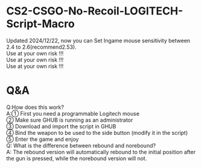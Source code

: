 # CS2-CSGO-No-Recoil-LOGITECH-Script-Macro
  Updated 2024/12/22, now you can Set Ingame mouse sensitivity between 2.4 to 2.6(recommend2.53).  
  Use at your own risk !!!  
  Use at your own risk !!!  
  Use at your own risk !!!
# Q&A
  Q:How does this work?  
  A:① First you need a programmable Logitech mouse  
    ② Make sure GHUB is running as an administrator  
    ③ Download and import the script in GHUB  
    ④ Bind the weapon to be used to the side button (modify it in the script)  
    ⑤ Enter the game and enjoy  
  Q: What is the difference between rebound and norebound?  
  A: The rebound version will automatically rebound to the initial position after the gun is pressed, while the norebound version will not.  
